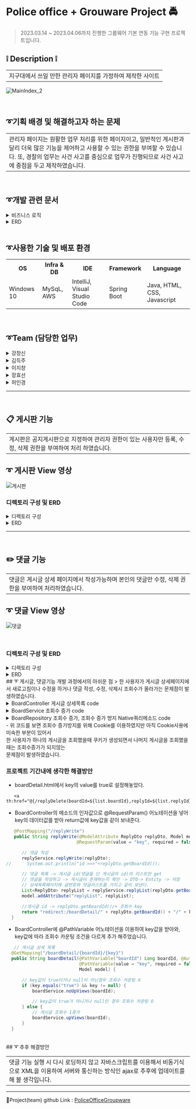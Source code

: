 
# Police office + Grouware Project 🚔
> 2023.03.14 ~ 2023.04.06까지 진행한 그룹웨어 기본 연동 기능 구현 프로젝트입니다.

## ❕ Description ❕
<table>
  <tr>
    <td>
지구대에서 쓰일 만한 관리자 페이지를 가정하여 제작한 사이트
    </td>
  </tr>
</table>

![MainIndex_2](https://user-images.githubusercontent.com/116870668/233940183-dcf7cc55-51af-4d64-98f3-b24696c19a9f.jpg)

<br>

## ➰기획 배경 및 해결하고자 하는 문제
<table>
  <tr>
    <td>
관리자 페이지는 원활한 업무 처리를 위한 페이지이고, 일반적인 게시판과 달리 더욱 많은 기능을 제어하고 사용할 수 있는 권한을 부여할 수 있습니다.
또, 경찰의 업무는 사건 사고를 중심으로 업무가 진행되므로 사건 사고에 중점을 두고 제작하였습니다.
    </td>
  </tr>
</table>

<br>


## ➰개발 관련 문서
<details>
<summary>비즈니스 로직</summary>
  
![BusinessLogic](https://user-images.githubusercontent.com/116870668/234459286-41b37829-c274-42ec-a412-015c749e4fe1.png)

</details>
<details>
  
<summary>ERD</summary>
  
![DB design_2](https://user-images.githubusercontent.com/116870668/233940813-2613f5dc-58da-4786-81c3-f737ff3930f9.png)

</details>

<br>

## ➰사용한 기술 및 배포 환경
<table>
  <tr>
    <th>OS</th>
    <th>Infra & DB</th>
    <th>IDE</th>
    <th>Framework</th>
    <th>Language</th>
  </tr>
  <tr>
    <td>Windows 10</td>
    <td>MySqL, AWS</td>
    <td>IntelliJ, Visual Studio Code</td>
    <td>Spring Boot</td>
    <td>Java, HTML, CSS, Javascript</td>
  </tr>
</table>

<br>

## ➰Team (담당한 업무)
<details>
<summary> 강창신 </summary>

1. 결재문서 CRUD
2. 근태 기능
3. naver-API
</details>
<details>
<summary> 김득주 </summary>

1. 로그인&Spring Security
2. 아이디/비밀번호 찾기
</details>
<details>
<summary> 이지창 </summary>

1. 회원CRUD
2. 부서CRUD
3. FullCalendar-API
4. AWS EC2 배포
</details>
<details>
<summary> 장효선 </summary>

1. 게시판CRUD
2. 댓글CRUD
3. 각 페이지 design frame(Html,CSS) 제작
</details>
<details>
<summary> 허인경 </summary>
  
1. 사건CRU
2. left-Menubar 제작
3. KakaoMap-API
</details>


***

<br>

## 📋 게시판 기능

<table>
  <tr>
    <td>
게시판은 공지게시판으로 지정하여 관리자 권한이 있는 사용자만 등록, 수정, 삭제 권한을 부여하여 처리 하였습니다.
    </td>
  </tr>
</table>

## ➰ 게시판 View 영상
![게시판](https://user-images.githubusercontent.com/116870668/234463107-6290e062-10c1-4d1e-87ac-c8c97b2c210e.gif)


### 디렉토리 구성 및 ERD
<details>
<summary>디렉토리 구성</summary>
  
![board](https://user-images.githubusercontent.com/116870668/234480544-623e77f3-2864-4a72-a0ce-c9d6751801df.jpg)

</details>
<details>
  
<summary>ERD</summary>
  
![boardDB](https://user-images.githubusercontent.com/116870668/234481357-25114d5d-a33a-47fe-a064-0cdccb5cd90c.jpg)
  
> 사용자 한명이 여러 게시글을 작성할 수 있으므로 police_officer 테이블은 board테이블과 1:N 관계 설정
</details>

***
<br>

## ✏️ 댓글 기능

<table>
  <tr>
    <td>
댓글은 게시글 상세 페이지에서 작성가능하며 본인의 댓글만 수정, 삭제 권한을 부여하여 처리하였습니다.
    </td>
  </tr>
</table>

## ➰ 댓글 View 영상
![댓글](https://user-images.githubusercontent.com/116870668/234489338-dde939bc-fa1a-4fbc-a3c2-d58770c2eb2a.gif)

<br>

### 디렉토리 구성 및 ERD
<details>
<summary>디렉토리 구성</summary>
  
![reply](https://user-images.githubusercontent.com/116870668/234490549-484c08b3-5cfa-4261-9301-900ce0c00c18.jpg)
  
> 댓글은 게시글 상세페이지에서 작성할 수 있으므로 View단 파일을 별도로 생성하지 않고, boardDetail.html에 처리해줬습니다.
</details>
<details>
  
<summary>ERD</summary>
  
![replyDB](https://user-images.githubusercontent.com/116870668/234490541-27b061cd-7e77-4848-9e64-17e7b4cb91b0.jpg)
  
> 사용자 한명이 게시글 한 곳에 댓글을 여러개 작성할 수 있으므로 board_reply 테이블은 police_officer, board 테이블과 각각 N:1 관계 설정
</details>
## ➰ 게시글, 댓글기능 개발 과정에서의 아쉬운 점
> 한 사용자가 게시글 상세페이지에서 새로고침이나 수정을 하거나 댓글 작성, 수정, 삭제시 조회수가 올라가는 문제점이 발생하였습니다.
<details>
<summary>BoardController 게시글 상세목록 code</summary>

```Java 
     // 게시글 상세 목록
    @GetMapping("/boardDetail/{boardId}")
    public String boardDetail(@PathVariable("boardId") Long boardId, @AuthenticationPrincipal UserDetails user,
                              Model model) {

        Cookie[] cookies= request.getCookies();

        // 비교하기 위해 새로운 쿠키
        Cookie oldCookie=null;

        //cookies가 null이 아니면 cookie의 이름이 postView인지 확인하고, 맞으면 oldCookie에 이 cookie를 대입
        if(cookies!=null){
            for (Cookie cookie : cookies) {
                if (cookie.getName().equals("postView")) {
                    oldCookie = cookie;
                }
            }
        }

        // 해당 게시판의 번호를 받아 게시글 상세페이지로 넘겨줌
        BoardDto boardDtos = boardService.boardDetailList(boardId);


        if (boardDtos != null) {

            model.addAttribute("boardDtos", boardDtos);

            //만일 oldCookie가 null이 아니고 oldCookie값에 id값이 없을 때
            // (있다면 이미 조회한 게시물로 조회수가 올라가지 않음) 조회수 올리는 메소드 호출
            if (oldCookie!=null) {

                if(!oldCookie.getValue().contains("["+ boardId.toString() +"]")){
                    oldCookie.setValue(oldCookie.getValue() + "_[" + boardId + "]");
                    response.addCookie(oldCookie);
                    //쿠기를 추가 시키고 조회수 증가시킴
                    boardService.upViews(boardId);
                }
            // oldCookie가 null일 경우 postView라는 이름으로 쿠키를 만들고 조회수 올리는 메소드 호출
            }else{
                Cookie newCookie = new Cookie("postView", "[" + boardId + "]");
                newCookie.setMaxAge(-1);
                response.addCookie(newCookie);

                boardService.upViews(boardId);


            // 댓글 작성시 로그인 된 사용자 이름 가져오기
            PoliceDto policeName = policeService.policeEmailSearch(user.getUsername());
            model.addAttribute("policeReplyName", policeName.getPoliceName());

            // 댓글 목록
            List<ReplyDto> replyList = replyService.replyList(boardId);
            model.addAttribute("replyList", replyList);

            return "/board/boardDetail";
        } else {
            return null;
        }
    }  
```  
</details>
<details>
<summary>BoardService 조회수 증가 code</summary> 
  
```Java
    // 게시글 조회시 조회수 1증가
    @Transactional
    public void upViews(Long boardId) {
        boardRepository.updateViews(boardId);
    }
```  
</details>
<details>
<summary>BoardRepository 조회수 증가, 조회수 증가 방지 Native쿼리메소드 code</summary> 
  
```Java
    @Modifying
    @Query(value = "update BoardEntity b set b.views=b.views+1 where b.boardId=:boardId")
    void updateViews(Long boardId);
```  
</details>
- 위 코드를 보면 조회수 증가방지를 위해 Cookie를 이용하였지만 아직 Cookie사용에 미숙한 부분이 있어서 <br>
  한 사용자가 하나의 게시글을 조회했을때 쿠키가 생성되면서 나머지 게시글을 조회했을때는 조회수증가가 되지않는 <br>
  문제점이 발생하였습니다.
  
### 프로젝트 기간내에 생각한 해결방안
 - boardDetail.html에서 key의 value를 true로 설정해놓았다.
  ```
     <a th:href="@{/replyDelete(boardId=${list.boardId},replyId=${list.replyId},key=true)}"
  ```
 - BoardController의 메소드의 인자값으로 @RequestParam() 어노테이션을 넣어 key의 데이터값를 받아 return값에 key값을 같이 보내준다.   
  ```Java
     @PostMapping("/replyWrite")
     public String replyWrite(@ModelAttribute ReplyDto replyDto, Model model,
                             @RequestParam(value = "key", required = false) String key) {

        // 댓글 작성
        replyService.replyWrite(replyDto);
//      System.out.println("id >>>"+replyDto.getBoardId());

        // 댓글 목록 -> 게시글 id(댓글을 단 게시글의 id)의 리스트만 get
        // 댓글을 작성하고 -> 게시글이 존재하는지 확인 -> DTO-> Entity -> 저장
        // 상세목록페이지에 글번호와 댓글리스트를 가지고 같이 보낸다.
        List<ReplyDto> replyList = replyService.replyList(replyDto.getBoardId());
        model.addAttribute("replyList", replyList);

        //게시글 id -> replyDto.getBoardId()/+ 조회수 key
        return "redirect:/boardDetail/" + replyDto.getBoardId() + "/" + key;
    }
  ```  
 - BoardController에 @PathVariable 어노테이션을 이용하여 key값을 받아와, key값에 따라 조회수 카운팅 조건을 다르게 추가 해주었습니다.
  ```Java
     // 게시글 상세 목록
    @GetMapping("/boardDetail/{boardId}/{key}")
    public String boardDetail(@PathVariable("boardId") Long boardId, @AuthenticationPrincipal UserDetails user,
                              @PathVariable(value = "key", required = false) String key,
                              Model model) {

        // key값이 true이거나 null이 아닌경우 조회수 카운팅 X
        if (key.equals("true") && key != null) {
            boardService.noUpViews(boardId);

            // key값이 true가 아니거나 null인 경우 조회수 카운팅 O
        } else {
            // 게시글 조회수 1증가
            boardService.upViews(boardId);
        }
    }
  ```        
<br>  
## ➰ 추후 해결방안
       
<table>
  <tr>
    <td>댓글 기능 실행 시 다시 로딩하지 않고 자바스크립트를 이용해서 비동기식으로 XML을 이용하여 서버와 통신하는 방식인 ajax로 추후에 업데이트를 해 볼 생각입니다.
    </td>
  </tr>
</table>
  
  
***
  
🔗Project(team) github Link : [PoliceOfficeGroupware](https://github.com/ckdtls1124/PoliceOfficeGroupware/tree/master_upload)

